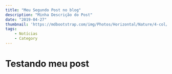 ```yaml
---
title: "Meu Segundo Post no blog"
description: "Minha Descrição do Post"
date: "2019-04-27"
thumbnail: 'https://mdbootstrap.com/img/Photos/Horizontal/Nature/4-col/img%20%28131%29.jpg'
tags: 
    - Notícias
    - Category
---
```


# Testando meu post

